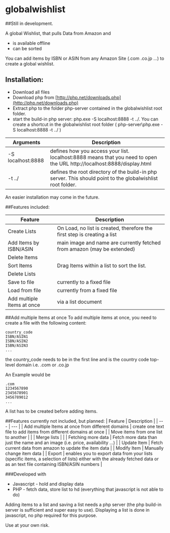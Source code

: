 # globalwishlist

##Still in development. 

A global Wishlist, that pulls Data from Amazon and
- is available offline
- can be sorted

You can add items by ISBN or ASIN from any Amazon Site (.com .co.jp ...) to create a global wishlist.

## Installation:
- Download all files
- Download php from [http://php.net/downloads.php](http://php.net/downloads.php)
- Extract php to the folder php-server contained in the globalwishlist root folder.
- start the build-in php server: php.exe -S localhost:8888 -t ../. 
You can create a shortcut in the globalwishlist root folder ( php-server\php.exe -S localhost:8888 -t ../ )

| Arguments | Description |
| --- | --- |
| -S localhost:8888 | defines how you access your list. localhost:8888 means that you need to open the URL http://localhost:8888/display.html |
| -t ../| defines the root directory of the build-in php server. This should point to the globalwishlist root folder. |

An easier installation may come in the future.

##Features included:

| Feature | Description |
| --- | --- |
| Create Lists | On Load, no list is created, therefore the first step is creating a list |
| Add Items by ISBN/ASIN | main image and name are currently fetched from amazon (may be extended) |
| Delete Items |  |
| Sort Items | Drag Items within a list to sort the list. |
| Delete Lists |  |
| Save to file | currently to a fixed file |
| Load from file | currently from a fixed file |
| Add multiple Items at once | via a list document |


##Add multiple Items at once
To add multiple items at once, you need to create a file with the following content:
```
country_code
ISBN/ASIN1
ISBN/ASIN2
ISBN/ASIN3
...
```

the country_code needs to be in the first line and is the country code top-level domain i.e. .com or .co.jp

An Example would be
```
.com
1234567890
2345678901
3456789012
...
```
A list has to be created before adding items.

##Features currently not included, but planned:
| Feature | Description |
| --- | --- |
| Add multiple Items at once from different domains | create one text file to add items from different domains at once |
| Move items from one list to another |  |
| Merge lists |  |
| Fetching more data | Fetch more data than just the name and an image (i.e. price, availability ...) |
| Update Item | Fetch current data from amazon to update the item data |
| Modify Item | Manually change item data |
| Export | enables you to export data from your lists (specific items, a selection of lists) either with the already fetched data or as an text file containing ISBN/ASIN numbers |

###Developed with
- Javascript - hold and display data
- PHP - fetch data, store list to hd (everything that javascript is not able to do)

Adding items to a list and saving a list needs a php server (the php build-in server is sufficient and super easy to use).
Displaying a list is done in javascript, no php required for this purpose.

Use at your own risk.
